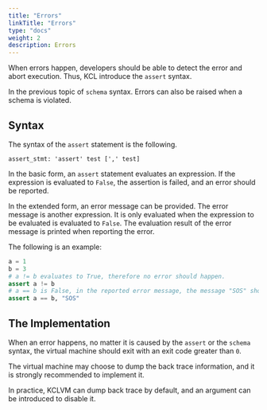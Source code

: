 ```yaml
---
title: "Errors"
linkTitle: "Errors"
type: "docs"
weight: 2
description: Errors
---
```

When errors happen, developers should be able to detect the error and abort
execution. Thus, KCL introduce the `assert` syntax.

In the previous topic of `schema` syntax. Errors can also be raised when a
schema is violated.

## Syntax

The syntax of the `assert` statement is the following.

```
assert_stmt: 'assert' test [',' test]
```

In the basic form, an `assert` statement evaluates an expression. If the
expression is evaluated to `False`, the assertion is failed, and an error
should be reported.

In the extended form, an error message can be provided. The error message is
another expression. It is only evaluated when the expression to be evaluated
is evaluated to `False`. The evaluation result of the error message is printed
when reporting the error.

The following is an example:

```python
a = 1
b = 3
# a != b evaluates to True, therefore no error should happen.
assert a != b
# a == b is False, in the reported error message, the message "SOS" should be printed.
assert a == b, "SOS"
```

## The Implementation

When an error happens, no matter it is caused by the `assert` or the `schema` syntax,
the virtual machine should exit with an exit code greater than `0`.

The virtual machine may choose to dump the back trace information, and it is strongly
recommended to implement it.

In practice, KCLVM can dump back trace by default, and an argument can be introduced
to disable it.
